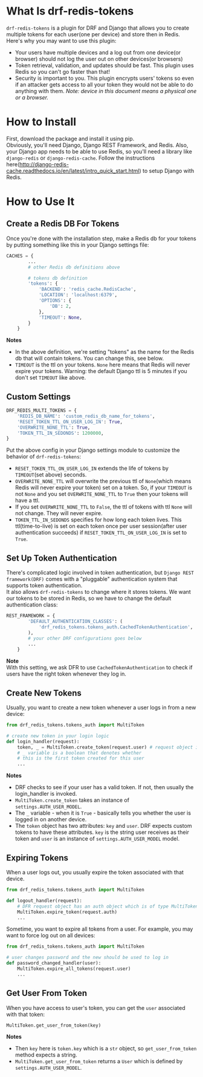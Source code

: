 # What Is drf-redis-tokens
`drf-redis-tokens` is a plugin for DRF and Django that allows you to create multiple tokens for each user(one per device) and store then in Redis.    
Here's why you may want to use this plugin:
- Your users have multiple devices and a log out from one device(or browser) should not log the user out on other devices(or browsers)
- Token retrieval, validation, and updates should be fast. This plugin uses Redis so you can't go faster than that!
- Security is important to you. This plugin encrypts users' tokens so even if an attacker gets access to all your token they would not be able to do anything with them.
*Note: device in this document means a physical one or a browser.*
# How to Install
First, download the package and install it using pip.   
Obviously, you'll need Django, Django REST Framework, and Redis. Also, your Django app needs to be able to use Redis, so you'll need a library like `django-redis` or `django-redis-cache`.
Follow the instructions here(http://django-redis-cache.readthedocs.io/en/latest/intro_quick_start.html) to setup Django with Redis.   
# How to Use It
## Create a Redis DB For Tokens
Once you're done with the installation step, make a Redis db for your tokens by putting something like this in your Django settings file:   
```python
CACHES = {
        ...
        # other Redis db definitions above

        # tokens db definition
        'tokens': {
            'BACKEND': 'redis_cache.RedisCache',
            'LOCATION': 'localhost:6379',
            'OPTIONS': {
                'DB': 2,
            },
            'TIMEOUT': None,
        }
    }
```
**Notes**
- In the above definition, we're setting "tokens" as the name for the Redis db that will contain tokens. You can change this, see below.
- `TIMEOUT` is the ttl on your tokens. `None` here means that Redis will never expire your tokens. Warning: the default Django ttl is 5 minutes if you don't set `TIMEOUT` like above.
## Custom Settings
```python
DRF_REDIS_MULTI_TOKENS = {
    'REDIS_DB_NAME': 'custom_redis_db_name_for_tokens',
    'RESET_TOKEN_TTL_ON_USER_LOG_IN': True,
    'OVERWRITE_NONE_TTL': True,
    'TOKEN_TTL_IN_SEDONDS': 1200000,
}
```
Put the above config in your Django settings module to customize the behavior of `drf-redis-tokens`:    
- `RESET_TOKEN_TTL_ON_USER_LOG_IN` extends the life of tokens by `TIMEOUT`(set above) seconds.
- `OVERWRITE_NONE_TTL` will overwrite the previous ttl of `None`(which means Redis will never expire your token) set on a token. So, if your `TIMEOUT` is not `None` and you set `OVERWRITE_NONE_TTL` to `True` then your tokens will have a ttl.
- If you set `OVERWRITE_NONE_TTL` to `False`, the ttl of tokens with ttl `None` will not change. They will never expire.   
- `TOKEN_TTL_IN_SEDONDS` specifies for how long each token lives. This ttl(time-to-live) is set on each token once per user session(after user authentication succeeds) if `RESET_TOKEN_TTL_ON_USER_LOG_IN` is set to `True`.    
## Set Up Token Authentication
There's complicated logic involved in token authentication, but `Django REST framework(DRF)` comes with a "pluggable" authentication system that supports token authentication.   
It also allows `drf-redis-tokens` to change where it stores tokens. We want our tokens to be stored in Redis, so we have to change the default authentication class:
```python
REST_FRAMEWORK = {
        'DEFAULT_AUTHENTICATION_CLASSES': (
            'drf_redis_tokens.tokens_auth.CachedTokenAuthentication',
        ),
        # your other DRF configurations goes below
        ...
    }
```
**Note**    
With this setting, we ask DFR to use `CachedTokenAuthentication` to check if users have the right token whenever they log in. 
## Create New Tokens
Usually, you want to create a new token whenever a user logs in from a new device:
```python
from drf_redis_tokens.tokens_auth import MultiToken

# create new token in your login logic
def login_handler(request):
    token, _ = MultiToken.create_token(request.user) # request object in DRF has a user attribute
	# _ variable is a boolean that denotes whether
	# this is the first token created for this user
    ...
```
**Notes**
- DRF checks to see if your user has a valid token. If not, then usually the login_handler is invoked. 
- `MultiToken.create_token` takes an instance of `settings.AUTH_USER_MODEL`.
- The `_` variable - when it is `True` - basically tells you whether the user is logged in on another device.
- The `token` object has two attributes: `key` and `user`. DRF expects custom tokens to have these attributes. `key` is the string user receives as their token and `user` is an instance of `settings.AUTH_USER_MODEL` model.
## Expiring Tokens
When a user logs out, you usually expire the token associated with that device. 
```python
from drf_redis_tokens.tokens_auth import MultiToken

def logout_handler(request):
    # DFR request object has an auth object which is of type MultiToken
    MultiToken.expire_token(request.auth)
    ...
```
Sometime, you want to expire all tokens from a user. For example, you may want to force log out on all devices:
```python
from drf_redis_tokens.tokens_auth import MultiToken

# user changes password and the new should be used to log in
def password_changed_handler(user):
    MultiToken.expire_all_tokens(request.user)
    ...
```
## Get User From Token
When you have access to user's token, you can get the `user` associated with that token:
```python
MultiToken.get_user_from_token(key)
```
**Notes**
- Then `key` here is `token.key` which is a `str` object, so `get_user_from_token` method expects a string.   
- `MultiToken.get_user_from_token` returns a `User` which is defined by `settings.AUTH_USER_MODEL`.
